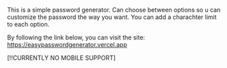 This is a simple password generator.
Can choose between options so u can customize the password the way you want.
You can add a charachter limit to each option.

By following the link below, you can visit the site:
https://easypasswordgenerator.vercel.app

[!!CURRENTLY NO MOBILE SUPPORT]

